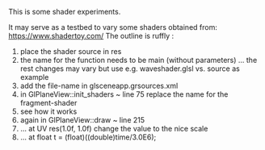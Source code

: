 This is some shader experiments.

It may serve as a testbed to vary some shaders obtained from:
https://www.shadertoy.com/
The outline is ruffly :
1. place the shader source in res
4. the name for the function needs to be main (without parameters)
     ... the rest changes may vary but use e.g. waveshader.glsl vs. source as example
2. add the file-name in glsceneapp.grsources.xml
3. in GlPlaneView::init_shaders ~ line 75 replace the name for the fragment-shader
5. see how it works
6. again in GlPlaneView::draw ~ line 215
7.   ... at  UV res(1.0f, 1.0f) change the value to the nice scale
8.   ... at  float t = (float)((double)time/3.0E6);

